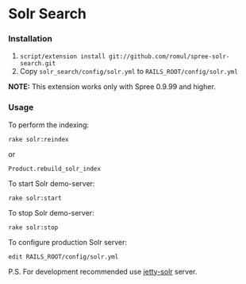 Solr Search
===========

### Installation

1. `script/extension install git://github.com/romul/spree-solr-search.git`
1. Copy `solr_search/config/solr.yml` to `RAILS_ROOT/config/solr.yml`

**NOTE:** This extension works only with Spree 0.9.99 and higher.
    
### Usage

To perform the indexing:

    rake solr:reindex

or

    Product.rebuild_solr_index

To start Solr demo-server:

    rake solr:start

To stop Solr demo-server:

    rake solr:stop
    
To configure production Solr server:

    edit RAILS_ROOT/config/solr.yml

P.S. For development recommended use [jetty-solr](http://github.com/dcrec1/jetty-solr) server.


